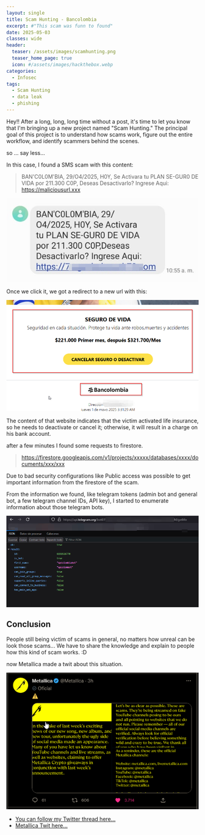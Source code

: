 ```yaml
---
layout: single
title: Scam Hunting - Bancolombia
excerpt: #"This scam was funn to found"
date: 2025-05-03
classes: wide
header:
  teaser: /assets/images/scamhunting.png
  teaser_home_page: true
  icon: #/assets/images/hackthebox.webp
categories:
  - Infosec
tags:  
  - Scam Hunting
  - data leak
  - phishing
---
```


Hey!! After a long, long, long time without a post, it's time to let you know that I'm bringing up a new project named "Scam Hunting." The principal goal of this project is to understand how scams work, figure out the entire workflow, and identify scammers behind the scenes.


so ... say less...


In this case, I found a SMS scam with this content:

>BAN'C0L0M'BIA, 29/O4/2025, 
>H0Y, Se Activara tu PLAN SE-GUR0 DE VIDA por 211.300 C0P,
>Deseas Desactivarlo? Ingrese Aqui: https://maliciousurl.xxx

![](/assets/images/bancolombia-scam/SMS.jpeg)


Once we click it, we got a redirect to a new url with this:

![](/assets/images/bancolombia-scam/web.png)

The content of that website indicates that the victim activated life insurance, so he needs to deactivate or cancel it; otherwise, it will result in a charge on his bank account.

after a few minutes I found some requests to firestore.

>https://firestore.googleapis.com/v1/projects/xxxxx/databases/xxxx/documents/xxx/xxx

Due to bad security configurations like Public access was possible to get important information from the firestore of the scam.

From the information we found, like telegram tokens (admin bot and general bot, a few telegram channel IDs, API key), I started to enumerate information about those telegram bots.

![](/assets/images/bancolombia-scam/telegram_getme.png)



## Conclusion

People still being victim of scams in general, no matters how unreal can be look those scams... We have to share the knowledge and explain to people how this kind of scam works. :D  


now Metallica made a twit about this situation.

![](/assets/images/metallica-scam/mt.png)




- [You can follow my Twitter thread here...](https://twitter.com/_Mrpack/status/1599873749460787200?s=20&t=HzH6Hp2mv1xPg3Ct65EPnw)
- [Metallica Twit here...](https://twitter.com/Metallica/status/1599979746104061952?s=20&t=b8RXi0AuUQuKJLKwNwjM6A)

